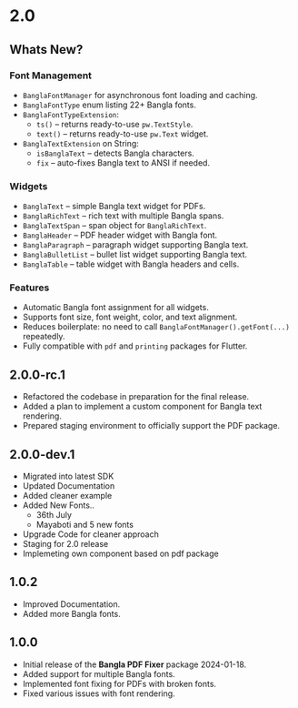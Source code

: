 # 2.0

## Whats New?

### Font Management

- `BanglaFontManager` for asynchronous font loading and caching.
- `BanglaFontType` enum listing 22+ Bangla fonts.
- `BanglaFontTypeExtension`:
  - `ts()` – returns ready-to-use `pw.TextStyle`.
  - `text()` – returns ready-to-use `pw.Text` widget.
- `BanglaTextExtension` on String:
  - `isBanglaText` – detects Bangla characters.
  - `fix` – auto-fixes Bangla text to ANSI if needed.

### Widgets

- `BanglaText` – simple Bangla text widget for PDFs.
- `BanglaRichText` – rich text with multiple Bangla spans.
- `BanglaTextSpan` – span object for `BanglaRichText`.
- `BanglaHeader` – PDF header widget with Bangla font.
- `BanglaParagraph` – paragraph widget supporting Bangla text.
- `BanglaBulletList` – bullet list widget supporting Bangla text.
- `BanglaTable` – table widget with Bangla headers and cells.

### Features

- Automatic Bangla font assignment for all widgets.
- Supports font size, font weight, color, and text alignment.
- Reduces boilerplate: no need to call `BanglaFontManager().getFont(...)` repeatedly.
- Fully compatible with `pdf` and `printing` packages for Flutter.

## 2.0.0-rc.1

- Refactored the codebase in preparation for the final release.  
- Added a plan to implement a custom component for Bangla text rendering.  
- Prepared staging environment to officially support the PDF package. 

## 2.0.0-dev.1

- Migrated into latest SDK
- Updated Documentation
- Added cleaner example
- Added New Fonts..
  - 36th July
  - Mayaboti and 5 new fonts
- Upgrade Code for cleaner approach
- Staging for 2.0 release
- Implemeting own component based on pdf package

## 1.0.2

- Improved Documentation.
- Added more Bangla fonts.

## 1.0.0

- Initial release of the **Bangla PDF Fixer** package 2024-01-18.
- Added support for multiple Bangla fonts.
- Implemented font fixing for PDFs with broken fonts.
- Fixed various issues with font rendering.
